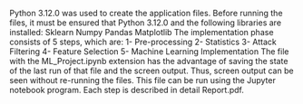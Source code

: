 Python 3.12.0 was used to create the application files. Before running the files, it must be ensured that Python 3.12.0
and the following libraries are installed: 
Sklearn 
Numpy 
Pandas 
Matplotlib
The implementation phase consists of 5 steps, which are: 1- Pre-processing 2- Statistics 3- Attack Filtering 4- Feature Selection 5- Machine Learning Implementation 
The file with the ML_Project.ipynb extension has the advantage of saving the state of the last run of that file and the screen output. 
Thus, screen output can be seen without re-running the files. This file can be run using the Jupyter notebook program.
Each step is described in detail Report.pdf.
